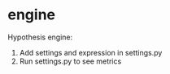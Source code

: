 # engine
 Hypothesis engine:
 
 1. Add settings and expression in settings.py
 2. Run settings.py to see metrics 
 
